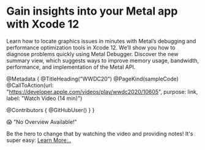 # Gain insights into your Metal app with Xcode 12

Learn how to locate graphics issues in minutes with Metal’s debugging and performance optimization tools in Xcode 12. We’ll show you how to diagnose problems quickly using Metal Debugger. Discover the new summary view, which suggests ways to improve memory usage, bandwidth, performance, and implementation of the Metal API.

@Metadata {
   @TitleHeading("WWDC20")
   @PageKind(sampleCode)
   @CallToAction(url: "https://developer.apple.com/videos/play/wwdc2020/10605", purpose: link, label: "Watch Video (14 min)")

   @Contributors {
      @GitHubUser(<replace this with your GitHub handle>)
   }
}

😱 "No Overview Available!"

Be the hero to change that by watching the video and providing notes! It's super easy:
 [Learn More…](https://wwdcnotes.com/documentation/wwdcnotes/contributing)
